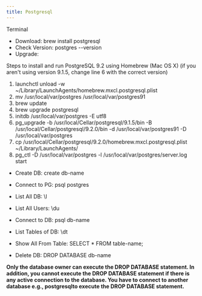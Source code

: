 ```yaml
---
title: Postgresql
---
```


Terminal

- Download: brew install postgresql
- Check Version: postgres --version
- Upgrade: 

Steps to install and run PostgreSQL 9.2 using Homebrew (Mac OS X)
(if you aren't using version 9.1.5, change line 6 with the correct version)

1. launchctl unload -w ~/Library/LaunchAgents/homebrew.mxcl.postgresql.plist
2. mv /usr/local/var/postgres /usr/local/var/postgres91
3. brew update
4. brew upgrade postgresql
5. initdb /usr/local/var/postgres -E utf8
6. pg_upgrade -b /usr/local/Cellar/postgresql/9.1.5/bin -B /usr/local/Cellar/postgresql/9.2.0/bin -d /usr/local/var/postgres91 -D /usr/local/var/postgres
7. cp /usr/local/Cellar/postgresql/9.2.0/homebrew.mxcl.postgresql.plist ~/Library/LaunchAgents/
8. pg_ctl -D /usr/local/var/postgres -l /usr/local/var/postgres/server.log start

- Create DB: create db-name

- Connect to PG: psql postgres
- List All DB: \l
- List All Users: \du

- Connect to DB: psql db-name
- List Tables of DB: \dt
- Show All From Table: SELECT * FROM table-name;

- Delete DB: DROP DATABASE db-name

**Only the database owner can execute the DROP DATABASE statement. In addition, you cannot execute the DROP DATABASE statement if there is any active connection to the database. You have to connect to another database e.g., postgresqlto execute the DROP DATABASE statement.**